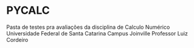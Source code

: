 # PYCALC

Pasta de testes pra avaliações da disciplina de Calculo Numérico
Universidade Federal de Santa Catarina Campus Joinville
Professor Luiz Cordeiro
